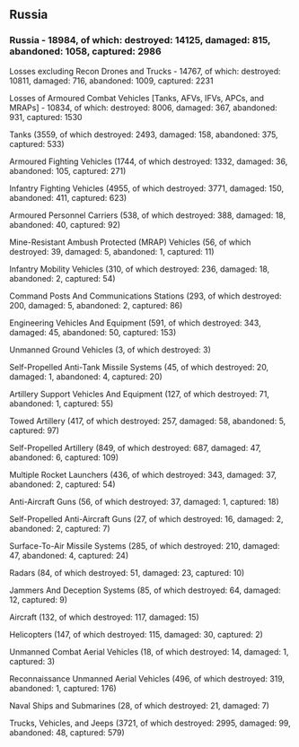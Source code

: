 
 
 ## Russia
 
 ### Russia - 18984, of which: destroyed: 14125, damaged: 815, abandoned: 1058, captured: 2986

 Losses excluding Recon Drones and Trucks - 14767, of which: destroyed: 10811, damaged: 716, abandoned: 1009, captured: 2231

 Losses of Armoured Combat Vehicles [Tanks, AFVs, IFVs, APCs, and MRAPs] - 10834, of which: destroyed: 8006, damaged: 367, abandoned: 931, captured: 1530

 

 

 Tanks (3559, of which destroyed: 2493, damaged: 158, abandoned: 375, captured: 533)

 Armoured Fighting Vehicles (1744, of which destroyed: 1332, damaged: 36, abandoned: 105, captured: 271)

 Infantry Fighting Vehicles (4955, of which destroyed: 3771, damaged: 150, abandoned: 411, captured: 623)

 Armoured Personnel Carriers (538, of which destroyed: 388, damaged: 18, abandoned: 40, captured: 92)

 Mine-Resistant Ambush Protected (MRAP) Vehicles (56, of which destroyed: 39, damaged: 5, abandoned: 1, captured: 11)

 Infantry Mobility Vehicles (310, of which destroyed: 236, damaged: 18, abandoned: 2, captured: 54)

 Command Posts And Communications Stations (293, of which destroyed: 200, damaged: 5, abandoned: 2, captured: 86)

 Engineering Vehicles And Equipment (591, of which destroyed: 343, damaged: 45, abandoned: 50, captured: 153)

 Unmanned Ground Vehicles (3, of which destroyed: 3)

 Self-Propelled Anti-Tank Missile Systems (45, of which destroyed: 20, damaged: 1, abandoned: 4, captured: 20)

 Artillery Support Vehicles And Equipment (127, of which destroyed: 71, abandoned: 1, captured: 55)

 Towed Artillery (417, of which destroyed: 257, damaged: 58, abandoned: 5, captured: 97)

 Self-Propelled Artillery (849, of which destroyed: 687, damaged: 47, abandoned: 6, captured: 109)

 Multiple Rocket Launchers (436, of which destroyed: 343, damaged: 37, abandoned: 2, captured: 54)

 Anti-Aircraft Guns (56, of which destroyed: 37, damaged: 1, captured: 18)

 Self-Propelled Anti-Aircraft Guns (27, of which destroyed: 16, damaged: 2, abandoned: 2, captured: 7)

 Surface-To-Air Missile Systems (285, of which destroyed: 210, damaged: 47, abandoned: 4, captured: 24)

 Radars (84, of which destroyed: 51, damaged: 23, captured: 10)

 Jammers And Deception Systems (85, of which destroyed: 64, damaged: 12, captured: 9)

 Aircraft (132, of which destroyed: 117, damaged: 15)

 Helicopters (147, of which destroyed: 115, damaged: 30, captured: 2)

 Unmanned Combat Aerial Vehicles (18, of which destroyed: 14, damaged: 1, captured: 3)

 Reconnaissance Unmanned Aerial Vehicles (496, of which destroyed: 319, abandoned: 1, captured: 176)

 Naval Ships and Submarines (28, of which destroyed: 21, damaged: 7)

 Trucks, Vehicles, and Jeeps (3721, of which destroyed: 2995, damaged: 99, abandoned: 48, captured: 579)

